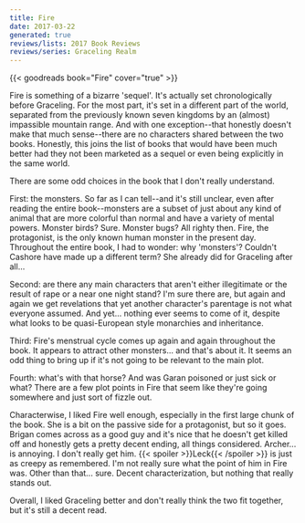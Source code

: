 ```yaml
---
title: Fire
date: 2017-03-22
generated: true
reviews/lists: 2017 Book Reviews
reviews/series: Graceling Realm
---
```

{{< goodreads book="Fire" cover="true" >}}

Fire is something of a bizarre 'sequel'. It's actually set chronologically before Graceling. For the most part, it's set in a different part of the world, separated from the previously known seven kingdoms by an (almost) impassible mountain range. And with one exception--that honestly doesn't make that much sense--there are no characters shared between the two books. Honestly, this joins the list of books that would have been much better had they not been marketed as a sequel or even being explicitly in the same world.  

There are some odd choices in the book that I don't really understand.  

<!--more-->

First: the monsters. So far as I can tell--and it's still unclear, even after reading the entire book--monsters are a subset of just about any kind of animal that are more colorful than normal and have a variety of mental powers. Monster birds? Sure. Monster bugs? All righty then. Fire, the protagonist, is the only known human monster in the present day. Throughout the entire book, I had to wonder: why 'monsters'? Couldn't Cashore have made up a different term? She already did for Graceling after all...  

Second: are there any main characters that aren't either illegitimate or the result of rape or a near one night stand? I'm sure there are, but again and again we get revelations that yet another character's parentage is not what everyone assumed. And yet... nothing ever seems to come of it, despite what looks to be quasi-European style monarchies and inheritance.  

Third: Fire's menstrual cycle comes up again and again throughout the book. It appears to attract other monsters... and that's about it. It seems an odd thing to bring up if it's not going to be relevant to the main plot.  

Fourth: what's with that horse? And was Garan poisoned or just sick or what? There are a few plot points in Fire that seem like they're going somewhere and just sort of fizzle out.  

Characterwise, I liked Fire well enough, especially in the first large chunk of the book. She is a bit on the passive side for a protagonist, but so it goes. Brigan comes across as a good guy and it's nice that he doesn't get killed off and honestly gets a pretty decent ending, all things considered. Archer... is annoying. I don't really get him.  {{< spoiler >}}Leck{{< /spoiler >}}  is just as creepy as remembered. I'm not really sure what the point of him in Fire was. Other than that... sure. Decent characterization, but nothing that really stands out.  

Overall, I liked Graceling better and don't really think the two fit together, but it's still a decent read.


